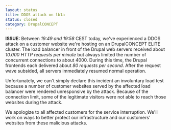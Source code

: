 ```yaml
---
layout: status
title: DDOS attack on lb1a
status: closed
category: DrupalCONCEPT
---
```

<p><strong>ISSUE:</strong> Between <em>19:49 and 19:58</em> CEST today, we've experienced a DDOS attack on a customer website we're hosting on an&nbsp;DrupalCONCEPT ELITE cluster. The load balancer in front of the Drupal web servers received about <em>10.000 HTTP requests per minute</em> but always limited the number of concurrent connections to about 4000. During this time, the Drupal frontends each delivered about <em>80 requests per second</em>. After the request wave subsided, all servers immediately resumed normal operation.</p>
<p>Unfortunately, we can't simply declare this incident an involuntary load test because a number of customer websites served by the affected load balancer were rendered unresponsive by the attack. Because of the connection limit, some of the legitimate visitors were not able to reach those websites during the attack.</p>
<p>We apologize to all affected customers for the service interruption. We'll work on ways to better protect our infrastructure and our customers' websites from these malicious attacks.</p>